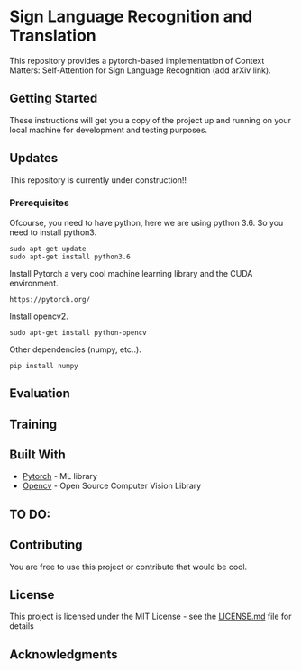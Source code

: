 # Sign Language Recognition and Translation 

This repository provides a pytorch-based implementation of Context Matters: Self-Attention for Sign Language Recognition (add arXiv link).

## Getting Started

These instructions will get you a copy of the project up and running on your local machine for development and testing purposes. 

## Updates

This repository is currently under construction!! 

### Prerequisites

Ofcourse, you need to have python, here we are using python 3.6. So you need to install python3.

```
sudo apt-get update
sudo apt-get install python3.6
```

Install Pytorch a very cool machine learning library and the CUDA environment. 

```
https://pytorch.org/
```

Install opencv2.
```
sudo apt-get install python-opencv
```

Other dependencies (numpy, etc..).
```
pip install numpy
```

## Evaluation 



## Training

## Built With

* [Pytorch](https://pytorch.org/) - ML library
* [Opencv](https://opencv.org/) - Open Source Computer Vision Library

## TO DO:


## Contributing

You are free to use this project or contribute that would be cool.

## License

This project is licensed under the MIT License - see the [LICENSE.md](LICENSE.md) file for details

## Acknowledgments




